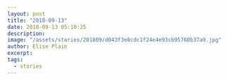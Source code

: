 ```yaml
---
layout: post
title: "2018-09-13"
date: 2018-09-13 05:10:25
description: 
image: "/assets/stories/201809/d043f3e8cdc1f24e4e93cb95760b37a9.jpg"
author: Elise Plain
excerpt: 
tags: 
  - stories
---
```



<p></p>

